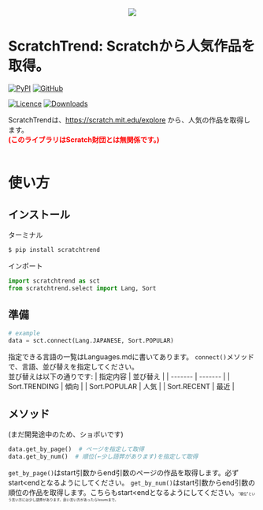 <div align="center"><img src="https://user-images.githubusercontent.com/105550500/197376654-a36e55d0-35ac-42c8-aed5-23e9a48c04fd.jpg" /></div>

# ScratchTrend: Scratchから人気作品を取得。
[![PyPI](https://img.shields.io/badge/PyPI-dummy?style=for-the-badge&logo=pypi&labelColor=gray&color=red)](https://pypi.org/project/scratchtrend/)
[![GitHub](https://img.shields.io/badge/GitHub-dummy?style=for-the-badge&logo=github&labelColor=gray&color=blue)](https://pypi.org/project/scratchtrend/)

[![Licence](https://img.shields.io/github/license/henji243/ScratchTrend)](https://github.com/henji243/ScratchTrend)
[![Downloads](https://img.shields.io/pypi/dd/scratchtrend?color=%2383ccd2&label=PyPI%20Downloads&logo=PyPI&logoColor=%2383ccd2)](https://pypi.org/project/scratchtrend)

ScratchTrendは、https://scratch.mit.edu/explore から、人気の作品を取得します。
<br />
<span style="color: red;">**(このライブラリはScratch財団とは無関係です。)**</span>
<br /><br />
# 使い方
## インストール
ターミナル
```sh
$ pip install scratchtrend
```
インポート
```python
import scratchtrend as sct
from scratchtrend.select import Lang, Sort
```

## 準備
```python
# example
data = sct.connect(Lang.JAPANESE, Sort.POPULAR)
```
指定できる言語の一覧はLanguages.mdに書いてあります。
```connect()```メソッドで、言語、並び替えを指定してください。<br />
並び替えは以下の通りです:
| 指定内容 | 並び替え |
| ------- | ------- |
| Sort.TRENDING | 傾向 |
| Sort.POPULAR | 人気 |
| Sort.RECENT | 最近 |

## メソッド
(まだ開発途中のため、ショボいです)
```python
data.get_by_page()  # ページを指定して取得
data.get_by_num()  # 順位(←少し語弊があります)を指定して取得
```
```get_by_page()```はstart引数からend引数のページの作品を取得します。必ず start&lt;endとなるようにしてください。
```get_by_num()```はstart引数からend引数の順位の作品を取得します。こちらもstart&lt;endとなるようにしてください。<span style="font-size: 50%;">"順位"という言い方には少し語弊があります。良い言い方があったらIssuesまで。</span>
